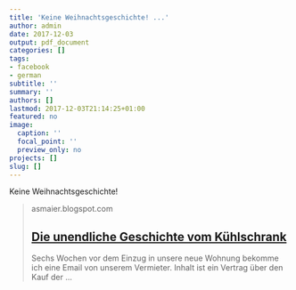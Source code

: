 ```yaml
---
title: 'Keine Weihnachtsgeschichte! ...'
author: admin
date: 2017-12-03
output: pdf_document
categories: []
tags:
- facebook
- german
subtitle: ''
summary: ''
authors: []
lastmod: 2017-12-03T21:14:25+01:00
featured: no
image:
  caption: ''
  focal_point: ''
  preview_only: no
projects: []
slug: []
---
```

Keine Weihnachtsgeschichte!
> asmaier.blogspot.com
> ## [Die unendliche Geschichte vom Kühlschrank](https://asmaier.blogspot.de/2017/12/die-unendliche-geschichte-vom.html)
>
>  Sechs Wochen vor dem Einzug in unsere neue Wohnung bekomme ich eine Email von unserem Vermieter. Inhalt ist ein Vertrag über den Kauf der ...

